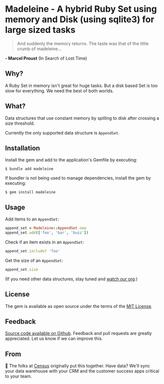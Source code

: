 # Madeleine - A hybrid Ruby Set using memory and Disk (using sqlite3) for large sized tasks

> And suddenly the memory returns. The taste was
that of the little crumb of madeleine...

**- Marcel Proust** (In Search of Lost Time)

## Why?

A Ruby Set in memory isn't great for huge tasks. But a disk based Set is too slow for everything. We need the best of both worlds.

## What?

Data structures that use constant memory by spilling to disk after crossing a size threshold.

Currently the only supported data structure is `AppendSet`.

## Installation

Install the gem and add to the application's Gemfile by executing:

    $ bundle add madeleine

If bundler is not being used to manage dependencies, install the gem by executing:

    $ gem install madeleine

## Usage
Add items to an `AppendSet`:
```ruby
append_set = Madeleine::AppendSet.new
append_set.add(['foo', 'bar', 'buzz'])
```

Check if an item exists in an `AppendSet`:
```ruby
append_set.include? 'foo'
```

Get the size of an `AppendSet`:
```ruby
append_set.size
```

(If you need other data structures, stay tuned and [watch our org](https://github.com/sutrolabs).)

## License

The gem is available as open source under the terms of the [MIT License](https://opensource.org/licenses/MIT).

Feedback
--------
[Source code available on Github](https://github.com/sutrolabs/madeleine). Feedback and pull requests are greatly appreciated. Let us know if we can improve this.

From
-----------
:wave: The folks at [Census](http://getcensus.com) originally put this together. Have data? We'll sync your data warehouse with your CRM and the customer success apps critical to your team.
